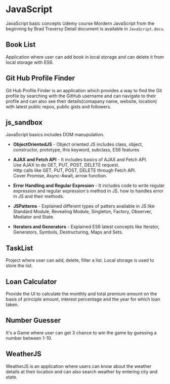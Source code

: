 # JavaScript

JavaScript basic concepts
Udemy course Mordern JavaScript from the beginning by Brad Traversy
Detail document is available in `JavaScript.docx`.

## Book List
Application where user can add book in local storage and can delete it from local storage with ES6.

## Git Hub Profile Finder
Git Hub Profile Finder is an application which provides a way to find the Git profile by searching with the GitHub username and can navigate to their profile and can also see their details(comapany name, website, location) with latest public repos, public gists and followers.  

## js_sandbox
JavaScript basics includes DOM manupulation.

- **ObjectOrientedJS** -
Object oriented JS includes class, object, constructor, prototype, this keyword, subclass, ES6 features

- **AJAX and Fetch API** -
It includes basics of AJAX and Fetch API.<br/>
Use AJAX to do GET, PUT, POST, DELETE request.<br/>
Http calls like GET, PUT, POST, DELETE through Fetch API.<br/>
Cover Promise, Async-Await, arrow function.

- **Error Handling and Regular Expresion** -
It includes code to write regular expression and regular expression's method in JS.
how to handles error in JS and their methods.

- **JSPatterns** -
Explained different types of patters available in JS like Standard Module, Revealing Module, Singleton, Factory, Observer, Mediator and State.

- **Iterators and Generators** -
Explained ES6 latest concepts like Iterator, Generators, Symbols, Destructuring, Maps and Sets.

## TaskList
Project where user can add, delete, filter a list. Local storage is used to store the list.

## Loan Calculator
Provide the UI to calculate the monthly and total premium amount on the basis of principle amount, interest percentage and the year for which loan taken.

## Number Guesser
It's a Game where user can get 3 chance to win the game by guessing a number between 1-10.

## WeatherJS
WeatherJS is an application where users can know about the weather details at their location and can also search weather by entering city and state.

